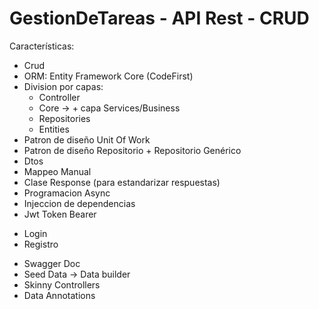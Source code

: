 # GestionDeTareas - API Rest - CRUD

Características:

- Crud
- ORM: Entity Framework Core (CodeFirst)
- Division por capas:
  * Controller
  * Core -> + capa Services/Business 
  * Repositories
  * Entities
 - Patron de diseño Unit Of Work
 - Patron de diseño Repositorio + Repositorio Genérico
 - Dtos
 - Mappeo Manual
 - Clase Response (para estandarizar respuestas)
 - Programacion Async
 - Injeccion de dependencias
 - Jwt Token Bearer 
  * Login
  * Registro
 - Swagger Doc
 - Seed Data -> Data builder
 - Skinny Controllers
 - Data Annotations
  
  
